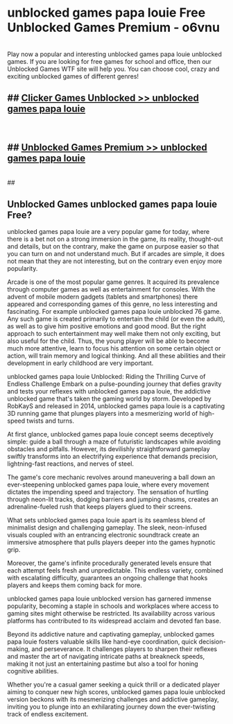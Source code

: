 # unblocked games papa louie  Free Unblocked Games Premium - o6vnu <br>
<br>
Play now a popular and interesting unblocked games papa louie unblocked games. If you are looking for free games for school and office, then our Unblocked Games WTF site will help you. You can choose cool, crazy and exciting unblocked games of different genres!


## ##  [Clicker Games Unblocked >> unblocked games papa louie](http://freeplayer.one?title=unblocked_games_papa_louie&ref=UGames)
  <br>

##  ## [Unblocked Games Premium >> unblocked games papa louie](http://freeplayer.one?title=unblocked_games_papa_louie&ref=UGames)
  <br>
  ##



## Unblocked Games unblocked games papa louie Free?

unblocked games papa louie are a very popular game for today, where there is a bet not on a strong immersion in the game, its reality, thought-out and details, but on the contrary, make the game on purpose easier so that you can turn on and not understand much. But if arcades are simple, it does not mean that they are not interesting, but on the contrary even enjoy more popularity.

Arcade is one of the most popular game genres. It acquired its prevalence through computer games as well as entertainment for consoles. With the advent of mobile modern gadgets (tablets and smartphones) there appeared and corresponding games of this genre, no less interesting and fascinating. For example unblocked games papa louie unblocked 76 game. Any such game is created primarily to entertain the child (or even the adult), as well as to give him positive emotions and good mood. But the right approach to such entertainment may well make them not only exciting, but also useful for the child. Thus, the young player will be able to become much more attentive, learn to focus his attention on some certain object or action, will train memory and logical thinking. And all these abilities and their development in early childhood are very important.

unblocked games papa louie Unblocked: Riding the Thrilling Curve of Endless Challenge
Embark on a pulse-pounding journey that defies gravity and tests your reflexes with unblocked games papa louie, the addictive unblocked game that's taken the gaming world by storm. Developed by RobKayS and released in 2014, unblocked games papa louie is a captivating 3D running game that plunges players into a mesmerizing world of high-speed twists and turns.

At first glance, unblocked games papa louie concept seems deceptively simple: guide a ball through a maze of futuristic landscapes while avoiding obstacles and pitfalls. However, its devilishly straightforward gameplay swiftly transforms into an electrifying experience that demands precision, lightning-fast reactions, and nerves of steel.

The game's core mechanic revolves around maneuvering a ball down an ever-steepening unblocked games papa louie, where every movement dictates the impending speed and trajectory. The sensation of hurtling through neon-lit tracks, dodging barriers and jumping chasms, creates an adrenaline-fueled rush that keeps players glued to their screens.

What sets unblocked games papa louie apart is its seamless blend of minimalist design and challenging gameplay. The sleek, neon-infused visuals coupled with an entrancing electronic soundtrack create an immersive atmosphere that pulls players deeper into the games hypnotic grip.

Moreover, the game's infinite procedurally generated levels ensure that each attempt feels fresh and unpredictable. This endless variety, combined with escalating difficulty, guarantees an ongoing challenge that hooks players and keeps them coming back for more.

unblocked games papa louie unblocked version has garnered immense popularity, becoming a staple in schools and workplaces where access to gaming sites might otherwise be restricted. Its availability across various platforms has contributed to its widespread acclaim and devoted fan base.

Beyond its addictive nature and captivating gameplay, unblocked games papa louie fosters valuable skills like hand-eye coordination, quick decision-making, and perseverance. It challenges players to sharpen their reflexes and master the art of navigating intricate paths at breakneck speeds, making it not just an entertaining pastime but also a tool for honing cognitive abilities.

Whether you're a casual gamer seeking a quick thrill or a dedicated player aiming to conquer new high scores, unblocked games papa louie unblocked version beckons with its mesmerizing challenges and addictive gameplay, inviting you to plunge into an exhilarating journey down the ever-twisting track of endless excitement.